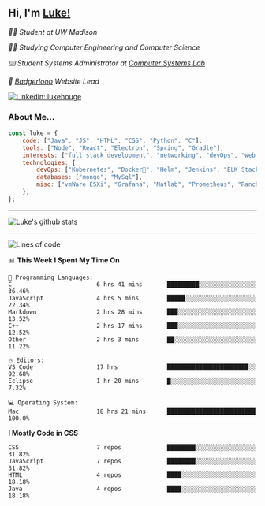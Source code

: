 <h2> Hi, I'm <a href="https://www.lukehouge.com">Luke!</a></h2>

<p><em>👨‍🎓 Student at UW Madison</em></p>
<p><em>🧑‍💻 Studying Computer Engineering and Computer Science</em></p>
<p><em>⌨️ Student Systems Administrator at <a href="https://csl.cs.wisc.edu/">Computer Systems Lab</a></em></p>
<p><em>🚆  <a href="https://badgerloop.com">Badgerloop</a> Website Lead</em></p>


[![Linkedin: lukehouge](https://img.shields.io/badge/-lukehouge-blue?style=flat-square&logo=Linkedin&logoColor=white&link=https://www.linkedin.com/in/lukehouge/)](https://www.linkedin.com/in/lukehouge/)

### About Me...  

```javascript
const luke = {
    code: ["Java", "JS", "HTML", "CSS", "Python", "C"],
    tools: ["Node", "React", "Electron", "Spring", "Gradle"],
    interests: ["full stack development", "networking", "devOps", "web dev", "photography"],
    technologies: {
        devOps: ["Kubernetes", "Docker🐳", "Helm", "Jenkins", "ELK Stack"],
        databases: ["mongo", "MySql"],
        misc: ["vmWare ESXi", "Grafana", "Matlab", "Prometheus", "Rancher", "Cisco"]
    },
};
```
---

![Luke's github stats](https://github-readme-stats.vercel.app/api?username=lukehouge&show_icons=true&theme=dracula)

---

<!--START_SECTION:waka-->
![Lines of code](https://img.shields.io/badge/From%20Hello%20World%20I%27ve%20Written-374981%20lines%20of%20code-blue)

📊 **This Week I Spent My Time On** 

```text
💬 Programming Languages: 
C                        6 hrs 41 mins       █████████░░░░░░░░░░░░░░░░   36.46% 
JavaScript               4 hrs 5 mins        █████░░░░░░░░░░░░░░░░░░░░   22.34% 
Markdown                 2 hrs 28 mins       ███░░░░░░░░░░░░░░░░░░░░░░   13.52% 
C++                      2 hrs 17 mins       ███░░░░░░░░░░░░░░░░░░░░░░   12.52% 
Other                    2 hrs 3 mins        ██░░░░░░░░░░░░░░░░░░░░░░░   11.22%

🔥 Editors: 
VS Code                  17 hrs              ███████████████████████░░   92.68% 
Eclipse                  1 hr 20 mins        █░░░░░░░░░░░░░░░░░░░░░░░░   7.32%

💻 Operating System: 
Mac                      18 hrs 21 mins      █████████████████████████   100.0%

```

**I Mostly Code in CSS** 

```text
CSS                      7 repos             ████████░░░░░░░░░░░░░░░░░   31.82% 
JavaScript               7 repos             ████████░░░░░░░░░░░░░░░░░   31.82% 
HTML                     4 repos             ████░░░░░░░░░░░░░░░░░░░░░   18.18% 
Java                     4 repos             ████░░░░░░░░░░░░░░░░░░░░░   18.18%

```



<!--END_SECTION:waka-->
